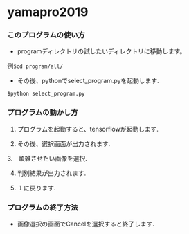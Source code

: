 # yamapro2019


### このプログラムの使い方

* programディレクトリの試したいディレクトリに移動します。

例`$cd program/all/`

* その後、pythonでselect_program.pyを起動します.

`$python select_program.py`


### プログラムの動かし方

1. プログラムを起動すると、tensorflowが起動します.

2. その後、選択画面が出力されます.

3.　煩雑させたい画像を選択.

4. 判別結果が出力されます.

5. １に戻ります.

### プログラムの終了方法

* 画像選択の画面でCancelを選択すると終了します.



